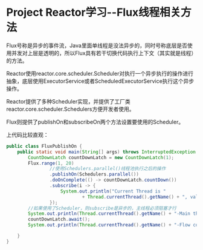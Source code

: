 # Project Reactor学习--Flux线程相关方法

Flux号称是异步的事件流，Java里面单线程是没法异步的，同时号称底层是否使用并发对上层是透明的，所以Flux具有若干切换代码执行上下文（其实就是线程）的方法。

Reactor使用reactor.core.scheduler.Scheduler对执行一个异步执行的操作进行抽象，底层使用ExecutorService或者ScheduledExecutorService执行这个异步操作。

Reactor提供了多种Scheduler实现，并提供了工厂类reactor.core.scheduler.Schedulers方便开发者使用。

Flux则提供了publishOn和subscribeOn两个方法设置要使用的Scheduler。

上代码比较直观：

```java
public class FluxPublishOn {
    public static void main(String[] args) throws InterruptedException {
        CountDownLatch countDownLatch = new CountDownLatch(1);
        Flux.range(1, 20)
                //使用Schedulers.parallel()线程池执行之后的操作
                .publishOn(Schedulers.parallel())
                .doOnComplete(() -> countDownLatch.countDown())
                .subscribe(i -> {
                    System.out.println("Current Thread is "
                            + Thread.currentThread().getName() + ", value " + i);
                });
        //如果使用了Scheduler，则subscribe是异步的，主线程必须阻塞才行
        System.out.println(Thread.currentThread().getName() + "-Main thread blocking");
        countDownLatch.await();
        System.out.println(Thread.currentThread().getName() + "-Flow complete,Main thread run and finished");

    }
}
```



